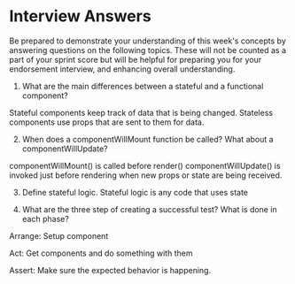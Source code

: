 # Interview Answers

Be prepared to demonstrate your understanding of this week's concepts by answering questions on the following topics. These will not be counted as a part of your sprint score but will be helpful for preparing you for your endorsement interview, and enhancing overall understanding.

1. What are the main differences between a stateful and a functional component?

Stateful components keep track of data that is being changed.
Stateless components use props that are sent to them for data.

2. When does a componentWillMount function be called? What about a componentWillUpdate?

componentWillMount() is called before render()
componentWillUpdate() is invoked just before rendering when new props or state are being received.

3. Define stateful logic.
   Stateful logic is any code that uses state

4. What are the three step of creating a successful test? What is done in each phase?

Arrange: Setup component

Act: Get components and do something with them

Assert: Make sure the expected behavior is happening.
